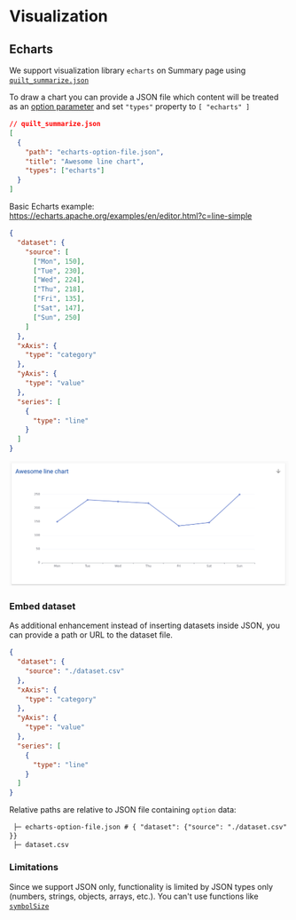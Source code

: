 # Visualization

## Echarts

We support visualization library `echarts` on Summary page using [`quilt_summarize.json`](../Catalog/Preferences.md#custom-overviews-for-buckets-folders)

To draw a chart you can provide a JSON file which content will be treated as an [option parameter](https://echarts.apache.org/en/option.html) and set `"types"` property to `[ "echarts" ]`

```json
// quilt_summarize.json
[
  {
    "path": "echarts-option-file.json",
    "title": "Awesome line chart",
    "types": ["echarts"]
  }
]
```

Basic Echarts example: https://echarts.apache.org/examples/en/editor.html?c=line-simple

```json
{
  "dataset": {
    "source": [
      ["Mon", 150],
      ["Tue", 230],
      ["Wed", 224],
      ["Thu", 218],
      ["Fri", 135],
      ["Sat", 147],
      ["Sun", 250]
    ]
  },
  "xAxis": {
    "type": "category"
  },
  "yAxis": {
    "type": "value"
  },
  "series": [
    {
      "type": "line"
    }
  ]
}
```

![](../imgs/catalog_echarts.png)

### Embed dataset

As additional enhancement instead of inserting datasets inside JSON, you can provide a path or URL to the dataset file.

```json
{
  "dataset": {
    "source": "./dataset.csv"
  },
  "xAxis": {
    "type": "category"
  },
  "yAxis": {
    "type": "value"
  },
  "series": [
    {
      "type": "line"
    }
  ]
}
```

Relative paths are relative to JSON file containing `option` data:

```
 ├─ echarts-option-file.json # { "dataset": {"source": "./dataset.csv" }}
 ├─ dataset.csv

```

### Limitations

Since we support JSON only, functionality is limited by JSON types only (numbers, strings, objects, arrays, etc.). You can't use functions like [`symbolSize`](https://echarts.apache.org/en/option.html#series-scatter.symbolSize)
